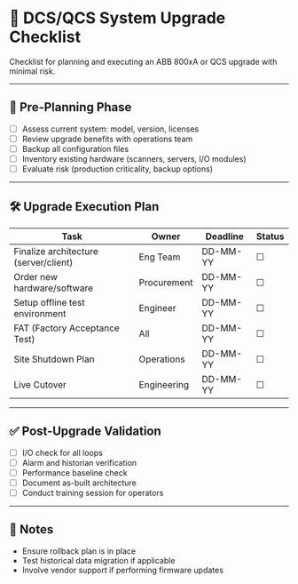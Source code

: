 # 🚧 DCS/QCS System Upgrade Checklist

Checklist for planning and executing an ABB 800xA or QCS upgrade with minimal risk.

---

## 🧠 Pre-Planning Phase

- [ ] Assess current system: model, version, licenses
- [ ] Review upgrade benefits with operations team
- [ ] Backup all configuration files
- [ ] Inventory existing hardware (scanners, servers, I/O modules)
- [ ] Evaluate risk (production criticality, backup options)

---

## 🛠️ Upgrade Execution Plan

| Task                          | Owner         | Deadline | Status |
|-------------------------------|---------------|----------|--------|
| Finalize architecture (server/client) | Eng Team | DD-MM-YY | ☐      |
| Order new hardware/software   | Procurement   | DD-MM-YY | ☐      |
| Setup offline test environment | Engineer     | DD-MM-YY | ☐      |
| FAT (Factory Acceptance Test) | All           | DD-MM-YY | ☐      |
| Site Shutdown Plan            | Operations    | DD-MM-YY | ☐      |
| Live Cutover                  | Engineering   | DD-MM-YY | ☐      |

---

## ✅ Post-Upgrade Validation

- [ ] I/O check for all loops
- [ ] Alarm and historian verification
- [ ] Performance baseline check
- [ ] Document as-built architecture
- [ ] Conduct training session for operators

---

## 📎 Notes

- Ensure rollback plan is in place
- Test historical data migration if applicable
- Involve vendor support if performing firmware updates
